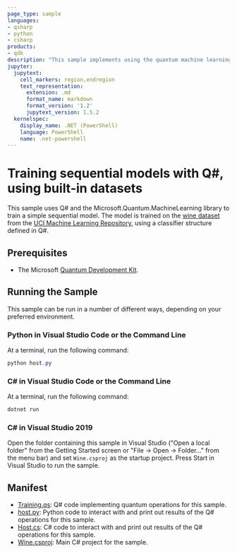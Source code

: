 ```yaml
---
page_type: sample
languages:
- qsharp
- python
- csharp
products:
- qdk
description: "This sample implements using the quantum machine learning library to train a sequential model on the half-moons dataset."
jupyter:
  jupytext:
    cell_markers: region,endregion
    text_representation:
      extension: .md
      format_name: markdown
      format_version: '1.2'
      jupytext_version: 1.5.2
  kernelspec:
    display_name: .NET (PowerShell)
    language: PowerShell
    name: .net-powershell
---
```


# Training sequential models with Q\#, using built-in datasets

This sample uses Q# and the Microsoft.Quantum.MachineLearning library to train a simple sequential model.
The model is trained on the [wine dataset](https://archive.ics.uci.edu/ml/datasets/wine) from the [UCI Machine Learning Repository](https://archive.ics.uci.edu/), using a classifier structure defined in Q#.


## Prerequisites

- The Microsoft [Quantum Development Kit](https://docs.microsoft.com/quantum/install-guide/).

## Running the Sample

This sample can be run in a number of different ways, depending on your preferred environment.

### Python in Visual Studio Code or the Command Line ###

At a terminal, run the following command:

```powershell
python host.py
```

### C# in Visual Studio Code or the Command Line

At a terminal, run the following command:

```powershell
dotnet run
```

### C# in Visual Studio 2019

Open the folder containing this sample in Visual Studio ("Open a local folder" from the Getting Started screen or "File → Open → Folder..." from the menu bar) and set `Wine.csproj` as the startup project.
Press Start in Visual Studio to run the sample. 

## Manifest

- [Training.qs](https://github.com/microsoft/Quantum/blob/master/samples/machine-learning/wine/Training.qs): Q# code implementing quantum operations for this sample.
- [host.py](https://github.com/microsoft/Quantum/blob/master/samples/machine-learning/wine/host.py): Python code to interact with and print out results of the Q# operations for this sample.
- [Host.cs](https://github.com/microsoft/Quantum/blob/master/samples/machine-learning/wine/Host.cs): C# code to interact with and print out results of the Q# operations for this sample.
- [Wine.csproj](https://github.com/microsoft/Quantum/blob/master/samples/machine-learning/wine/Wine.csproj): Main C# project for the sample.
